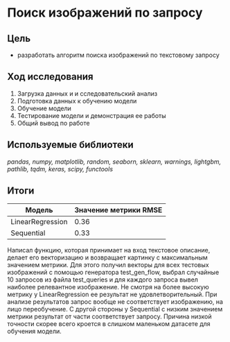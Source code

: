 # Поиск изображений по запросу

## Цель
- разработать алгоритм поиска изображений по текстовому запросу

## Ход исследования

1. Загрузка  данных и и сследовательский анализ
2. Подготовка данных к обучению модели
3. Обучение модели
4. Тестирование модели и демонстрация ее работы
5. Общий вывод по работе

## Используемые библиотеки
*pandas, numpy, matplotlib, random, seaborn, sklearn, warnings, lightgbm, pathlib, tqdm, keras, scipy, functools*

## Итоги
|Модель|Значение метрики RMSE|
|---|---|
|LinearRegression|0.36|
|Sequential|0.33|

Написал функцию, которая принимает на вход текстовое описание, делает его векторизацию и возвращает картинку с максимальным значением метрики. Для этого получил векторы для всех тестовых изображений с помощью генератора test_gen_flow, выбрал случайные 10 запросов из файла test_queries и для каждого запроса вывел наиболее релевантное изображение. Не смотря на более высокую метрику у LinearRegression ее результат не удовлетворительный. При анализе результатов запрос вообще не соответствует изображению, на лицо переобучение. С другой стороны у Sequential с низким значением метрики результат от части соответствует запросу. Причина низкой точности скорее всего кроется в слишком маленьком датасете для обучения модели.
